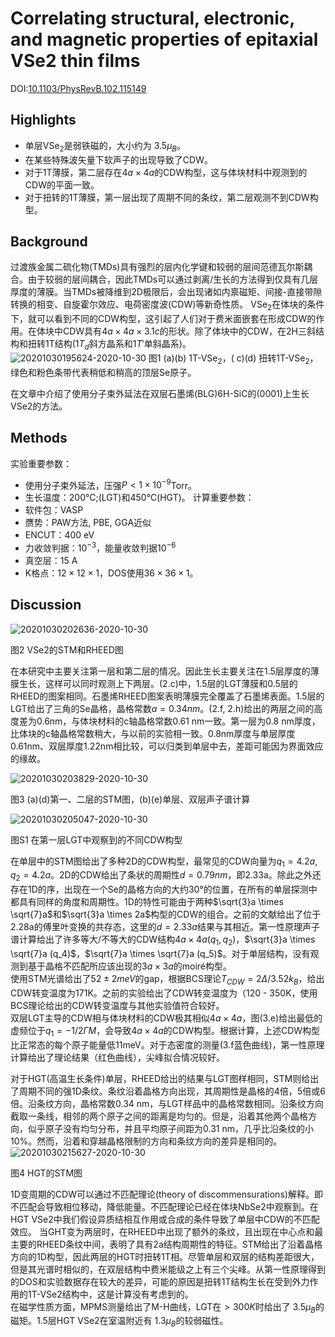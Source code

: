 # Correlating structural, electronic, and magnetic properties of epitaxial VSe2 thin films
DOI:<a href = "https://doi.org/10.1103/PhysRevB.102.115149">10.1103/PhysRevB.102.115149</a>

## Highlights
 - 单层VSe$_2$是弱铁磁的，大小约为$~3.5\mu_B$。
 - 在某些特殊波矢量下软声子的出现导致了CDW。
 - 对于1T薄膜，第二层存在$4a\times 4a$的CDW构型，这与体块材料中观测到的CDW的平面一致。
 - 对于扭转的1T薄膜，第一层出现了周期不同的条纹，第二层观测不到CDW构型。

## Background
过渡族金属二硫化物(TMDs)具有强烈的层内化学键和较弱的层间范德瓦尔斯耦合。由于较弱的层间耦合，因此TMDs可以通过剥离/生长的方法得到仅具有几层厚度的薄膜。当TMDs被降维到2D极限后，会出现诸如内禀磁矩、间接-直接带隙转换的相变、自旋霍尔效应、电荷密度波(CDW)等新奇性质。 
VSe$_2$在体块的条件下，就可以看到不同的CDW构型，这引起了人们对于费米面嵌套在形成CDW的作用。在体块中CDW具有$4a \times 4a\times 3.1c$的形状。除了体块中的CDW，在2H三斜结构和扭转1T结构($1T_d$斜方晶系和$1T'$单斜晶系)。
<img src="https://raw.githubusercontent.com/YiyuanZhao/ClusterPhotoRepsitory/master/image/20201030195624-2020-10-30.png" alt="20201030195624-2020-10-30">
图1 (a)(b) 1T-VSe$_2$，( c)(d) 扭转1T-VSe$_2$，绿色和粉色条带代表稍低和稍高的顶层Se原子。

在文章中介绍了使用分子束外延法在双层石墨烯(BLG)6H-SiC的(0001)上生长VSe2的方法。

## Methods
实验重要参数：
 - 使用分子束外延法，压强$P < 1 \times 10^{-9}$Torr。
 - 生长温度：200&#8451;;(LGT)和450&#8451;(HGT)。
计算重要参数：
 - 软件包：VASP
 - 赝势：PAW方法, PBE, GGA近似
 - ENCUT：400 eV
 - 力收敛判据：$10^{-3}$，能量收敛判据$10^{-6}$
 - 真空层：15 A
 - K格点：$12 \times 12 \times 1$，DOS使用$36 \times 36 \times 1$。

## Discussion
<img src="https://raw.githubusercontent.com/YiyuanZhao/ClusterPhotoRepsitory/master/image/20201030202636-2020-10-30.png" alt="20201030202636-2020-10-30">

图2 VSe2的STM和RHEED图

在本研究中主要关注第一层和第二层的情况。因此生长主要关注在1.5层厚度的薄膜生长，这样可以同时观测上下两层。(2.c)中，1.5层的LGT薄膜和0.5层的RHEED的图案相同。石墨烯RHEED图案表明薄膜完全覆盖了石墨烯表面。1.5层的LGT给出了三角的Se晶格，晶格常数$a=0.34nm$。(2.f, 2.h)给出的两层之间的高度差为0.6nm，与体块材料的c轴晶格常数0.61 nm一致。第一层为0.8 nm厚度，比体块的c轴晶格常数稍大，与以前的实验相一致。0.8nm厚度与单层厚度0.61nm、双层厚度1.22nm相比较，可以归类到单层中去，差距可能因为界面效应的缘故。

<img src="https://raw.githubusercontent.com/YiyuanZhao/ClusterPhotoRepsitory/master/image/20201030203829-2020-10-30.png" alt="20201030203829-2020-10-30">

图3 (a)(d)第一、二层的STM图，(b)(e)单层、双层声子谱计算

<img src="https://raw.githubusercontent.com/YiyuanZhao/ClusterPhotoRepsitory/master/image/20201030205047-2020-10-30.png" alt="20201030205047-2020-10-30">

图S1 在第一层LGT中观察到的不同CDW构型

在单层中的STM图给出了多种2D的CDW构型，最常见的CDW向量为$q_1 = 4.2a, q_2=4.2a$。2D的CDW给出了条状的周期性$d = 0.79 nm$，即2.33a。除此之外还存在1D的序，出现在一个Se的晶格方向的大约30°的位置，在所有的单层探测中都具有同样的角度和周期性。1D的特性可能由于两种$\sqrt{3}a \times \sqrt{7}a$和$\sqrt{3}a \times 2a$构型的CDW的组合。之前的文献给出了位于2.28a的傅里叶变换的共存态，这里的$d = 2.33a$结果与其相近。第一性原理声子谱计算给出了许多等大/不等大的CDW结构$4a \times 4a (q_1, q_2)$，$\sqrt{3}a \times \sqrt{7}a (q_4)$，$\sqrt{7}a \times \sqrt{7}a (q_5)$。对于单层结构，没有观测到基于晶格不匹配所应该出现的$3a \times 3a$的moiré构型。   
使用STM光谱给出了$52 \pm 2 meV$的gap，根据BCS理论$T_{CDW} = 2\Delta/3.52k_B$，给出CDW转变温度为171K。之前的实验给出了CDW转变温度为（120 - 350K，使用BCS理论给出的CDW转变温度与其他实验值符合较好。  
双层LGT主导的CDW相与体块材料的CDW极其相似$4a \times 4a$，图(3.e)给出最低的虚频位于$q_1 = -1/2 {\Gamma}M$，会导致$4a \times 4a$的CDW构型。根据计算，上述CDW构型比正常态的每个原子能量低11meV。对于态密度的测量(3.f蓝色曲线)，第一性原理计算给出了理论结果（红色曲线），尖峰拟合情况较好。    

对于HGT(高温生长条件)单层，RHEED给出的结果与LGT图样相同，STM则给出了周期不同的强1D条纹。条纹沿着晶格方向出现，其周期性是晶格的4倍，5倍或6倍。沿条纹方向，晶格常数0.34 nm，与LGT样品中的晶格常数相同。沿条纹方向截取一条线，相邻的两个原子之间的距离是均匀的。但是，沿着其他两个晶格方向，似乎原子没有均匀分布，并且平均原子间距为0.31 nm，几乎比沿条纹的小10%。然而，沿着和穿越晶格限制的方向和条纹方向的差异是相同的。
<img src="https://raw.githubusercontent.com/YiyuanZhao/ClusterPhotoRepsitory/master/image/20201030215627-2020-10-30.png" alt="20201030215627-2020-10-30">

图4 HGT的STM图

1D变周期的CDW可以通过不匹配理论(theory of discommensurations)解释。即不匹配会导致相位移动，降低能量。不匹配理论已经在体块NbSe2中观察到。在HGT VSe2中我们假设异质结相互作用或合成的条件导致了单层中CDW的不匹配效应。 
当GHT变为两层时，在RHEED中出现了额外的条纹，且出现在中心点和最主要的RHEED条纹中间，表明了具有2a结构周期性的特征。STM给出了沿着晶格方向的1D构型，因此两层的HGT时扭转1T相。尽管单层和双层的结构差距很大，但是其光谱时相似的，在双层结构中费米能级之上有三个尖峰。从第一性原理得到的DOS和实验数据存在较大的差异，可能的原因是扭转1T结构生长在受到外力作用的1T-VSe2结构中，这是计算没有考虑到的。   
在磁学性质方面，MPMS测量给出了M-H曲线，LGT在$>300K$时给出了$~3.5\mu_B$的磁矩。1.5层HGT VSe2在室温附近有$~1.3\mu_B$的较弱磁性。